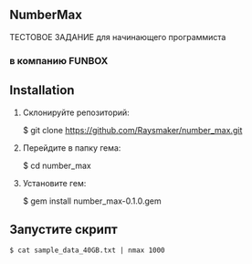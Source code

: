 ## NumberMax

ТЕСТОВОЕ ЗАДАНИЕ для начинающего программиста

### в компанию FUNBOX

## Installation

1. Склонируйте репозиторий:

    $ git clone https://github.com/Raysmaker/number_max.git

2. Перейдите в папку гема:

    $ cd number_max

3. Установите гем:

    $ gem install number_max-0.1.0.gem

## Запустите скрипт

    $ cat sample_data_40GB.txt | nmax 1000

